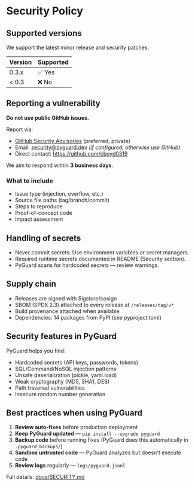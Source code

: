 # Security Policy

## Supported versions

We support the latest minor release and security patches.

| Version | Supported |
|---------|-----------|
| 0.3.x   | ✅ Yes    |
| < 0.3   | ❌ No     |

## Reporting a vulnerability

**Do not use public GitHub issues.**

Report via:
- [GitHub Security Advisories](https://github.com/cboyd0319/PyGuard/security/advisories/new) (preferred, private)
- Email: security@pyguard.dev *(if configured, otherwise use GitHub)*
- Direct contact: https://github.com/cboyd0319

We aim to respond within **3 business days**.

### What to include

- Issue type (injection, overflow, etc.)
- Source file paths (tag/branch/commit)
- Steps to reproduce
- Proof-of-concept code
- Impact assessment

## Handling of secrets

- Never commit secrets. Use environment variables or secret managers.
- Required runtime secrets documented in README (Security section).
- PyGuard scans for hardcoded secrets — review warnings.

## Supply chain

- Releases are signed with Sigstore/cosign
- SBOM (SPDX 2.3) attached to every release at `/releases/tag/v*`
- Build provenance attached when available
- Dependencies: 14 packages from PyPI (see pyproject.toml)

## Security features in PyGuard

PyGuard helps you find:
- Hardcoded secrets (API keys, passwords, tokens)
- SQL/Command/NoSQL injection patterns
- Unsafe deserialization (pickle, yaml.load)
- Weak cryptography (MD5, SHA1, DES)
- Path traversal vulnerabilities
- Insecure random number generation

## Best practices when using PyGuard

1. **Review auto-fixes** before production deployment
2. **Keep PyGuard updated** — `pip install --upgrade pyguard`
3. **Backup code** before running fixes (PyGuard does this automatically in `.pyguard_backups/`)
4. **Sandbox untrusted code** — PyGuard analyzes but doesn't execute code
5. **Review logs** regularly — `logs/pyguard.jsonl`

Full details: [docs/SECURITY.md](docs/SECURITY.md)
